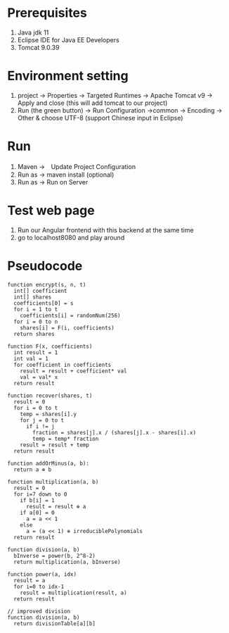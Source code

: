 # Prerequisites
1. Java jdk 11 
2. Eclipse IDE for Java EE Developers
3. Tomcat 9.0.39

# Environment setting
1. project -> Properties -> Targeted Runtimes -> Apache Tomcat v9 -> Apply and close (this will add tomcat to our project)
2. Run (the green button) -> Run Configuration ->common -> Encoding -> Other & choose UTF-8 (support Chinese input in Eclipse)


# Run
1. Maven ->　Update Project Configuration
2. Run as -> maven install (optional)
3. Run as -> Run on Server


# Test web page 
1. Run our Angular frontend with this backend at the same time
2. go to localhost8080 and play around


# Pseudocode

```
function encrypt(s, n, t)
  int[] coefficient
  int[] shares
  coefficients[0] = s
  for i = 1 to t
    coefficients[i] = randomNum(256)
  for i = 0 to n
    shares[i] = F(i, coefficients)
  return shares

function F(x, coefficients)
  int result = 1
  int val = 1
  for coefficient in coefficients
    result = result + coefficient* val
    val = val* x
  return result

```
```
function recover(shares, t)
  result = 0
  for i = 0 to t
    temp = shares[i].y
    for j = 0 to t
      if i != j
        fraction = shares[j].x / (shares[j].x - shares[i].x)
        temp = temp* fraction
    result = result + temp
  return result
```
```
function addOrMinus(a, b):
  return a ⊕ b
```
```
function multiplication(a, b)
  result = 0
  for i=7 down to 0
    if b[i] = 1
      result = result ⊕ a
    if a[0] = 0
      a = a << 1
    else
      a = (a << 1) ⊕ irreduciblePolynomials
  return result
```
```
function division(a, b)
  bInverse = power(b, 2^8-2)
  return multiplication(a, bInverse)

function power(a, idx)
  result = a
  for i=0 to idx-1
    result = multiplication(result, a)
  return result

// improved division
function division(a, b)
  return divisionTable[a][b]
```
